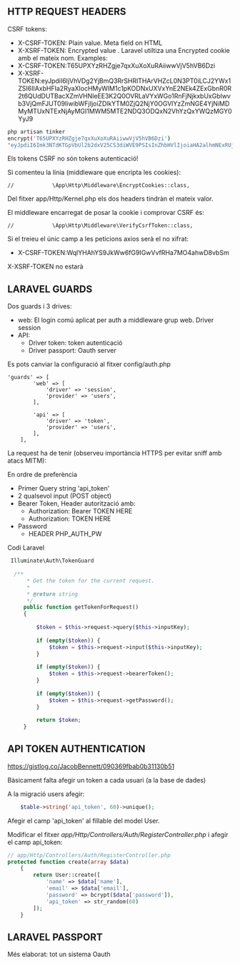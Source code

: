HTTP REQUEST HEADERS
--------------------

CSRF tokens:
- X-CSRF-TOKEN: Plain value. Meta field on HTML
- X-XSRF-TOKEN: Encrypted value . Laravel utiltiza una Encrypted cookie amb el mateix nom.
Examples:
- X-CSRF-TOKEN:T65UPXYzRHZgje7qxXuXoXuRAiiwwVjV5hVB6Dzi
- X-XSRF-TOKEN:eyJpdiI6IjVhVDg2YjBmQ3RrSHRlTHArVHZcL0N3PT0iLCJ2YWx1ZSI6IlAxbHFIa2RyaXlocHMyWlM1c1pKODNxUXVxYnE2NEk4ZExGbnR0R2t6QUdDUTBacXZmVHNleEE3K2Q0OVRLaVYxWGo1RnFjNjkxbUxGblwvb3VjQmFJUT09IiwibWFjIjoiZDlkYTM0ZjQ2NjY0OGVlYzZmNGE4YjNiMDMyMTUxNTExNjAyMGI1MWM5MTE2NDQ3ODQxN2VhYzQxYWQzMGY0YyJ9

```bash
php artisan tinker
encrypt('T65UPXYzRHZgje7qxXuXoXuRAiiwwVjV5hVB6Dzi')
"eyJpdiI6Imk3NTdKTGpVbUl2b2dxV25CS3diWVE9PSIsInZhbHVlIjoiaHA2alhmNExRUjFkRlRNQ0tCdjRRV3NoNGU3S0lmdnM0QWlcL2Z1ZEhuQlF5ZGpPOVh3OXFaUTdaMkhzUWhoSVdpUXpoTXVhTGpoazdweldKcCtXc2hRPT0iLCJtYWMiOiJlYzkxYzA2YjVlMWU0ZTg4NDdjZDM2ODAxODg1MzVhYzFkNDA4MTRhYmU2NzI3ODUyMmM0MGZhOTM4MDdhNDlhIn0="
```

Els tokens CSRF no són tokens autenticació!

Si comenteu la línia (middleware que encripta les cookies):

```
//            \App\Http\Middleware\EncryptCookies::class,
```

Del fitxer app/Http/Kernel.php els dos headers tindràn el mateix valor.

El middleware encarregat de posar la cookie i comprovar CSRF és:

```
//            \App\Http\Middleware\VerifyCsrfToken::class,
```

Si el treieu el únic camp a les peticions axios serà el no xifrat:

- X-CSRF-TOKEN:WqlYHAhYS9JkWw6fG9IGwVvfRHa7MO4ahwD8vbSm

X-XSRF-TOKEN no estarà

LARAVEL GUARDS
--------------

Dos guards i 3 drives:

- web: El login comú aplicat per auth a middleware grup web. Driver session
- API:
  - Driver token: token autenticació
  - Driver passport: Oauth server

Es pots canviar la configuració al fitxer config/auth.php

```
'guards' => [
        'web' => [
            'driver' => 'session',
            'provider' => 'users',
        ],

        'api' => [
            'driver' => 'token',
            'provider' => 'users',
        ],
    ],
```

La request ha de tenir (observeu importància HTTPS per evitar sniff amb atacs MITM):

En ordre de preferència
- Primer Query string 'api_token'
- 2 qualsevol input (POST object)
- Bearer Token, Header autorització amb:
  - Authorization: Bearer TOKEN HERE
  - Authorization: TOKEN HERE
- Password
  - HEADER PHP_AUTH_PW

Codi Laravel

```php
 Illuminate\Auth\TokenGuard
 
  /**
      * Get the token for the current request.
      *
      * @return string
      */
     public function getTokenForRequest()
     {
 
         $token = $this->request->query($this->inputKey);
 
         if (empty($token)) {
             $token = $this->request->input($this->inputKey);
         }
 
         if (empty($token)) {
             $token = $this->request->bearerToken();
         }
 
         if (empty($token)) {
             $token = $this->request->getPassword();
         }
 
         return $token;
     }
```

API TOKEN AUTHENTICATION
-------------------------

https://gistlog.co/JacobBennett/090369fbab0b31130b51

Bàsicament falta afegir un token a cada usuari (a la base de dades)

A la migració users afegir:

```php
	$table->string('api_token', 60)->unique();
```

Afegir el camp 'api_token' al fillable del model User.

Modificar el fitxer *app/Http/Controllers/Auth/RegisterController.php* i afegir el camp api_token:

```php
// app/Http/Controllers/Auth/RegisterController.php
protected function create(array $data)
    {
        return User::create([
            'name' => $data['name'],
            'email' => $data['email'],
            'password' => bcrypt($data['password']),
            'api_token' => str_random(60)
        ]);
    }
```


LARAVEL PASSPORT
----------------

Més elaborat: tot un sistema Oauth 